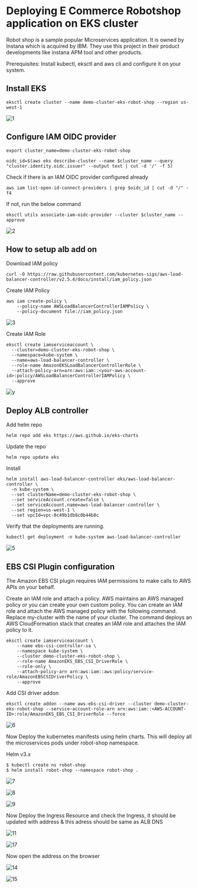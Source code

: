 # Deploying E Commerce Robotshop application on EKS cluster

Robot shop is a sample popular Microservices application. It is owned by Instana which is acquired by IBM. They use this project in their product developments like instana APM tool and other products. 

Prerequisites: Install kubectl, eksctl and aws cli and configure it on your system.

## Install EKS 

```
eksctl create cluster --name demo-cluster-eks-robot-shop --region us-west-1
```

![1](https://github.com/Jyothidk/deploying-e-commerce-application-on-eks/assets/127189060/084ff486-6f8b-4f94-b15e-085623384bb5)

## Configure IAM OIDC provider

```
export cluster_name=demo-cluster-eks-robot-shop
```
```
oidc_id=$(aws eks describe-cluster --name $cluster_name --query "cluster.identity.oidc.issuer" --output text | cut -d '/' -f 5) 
```
Check if there is an IAM OIDC provider configured already
```
aws iam list-open-id-connect-providers | grep $oidc_id | cut -d "/" -f4
```
If not, run the below command
```
eksctl utils associate-iam-oidc-provider --cluster $cluster_name --approve
```

![2](https://github.com/Jyothidk/deploying-e-commerce-application-on-eks/assets/127189060/40e2cfe3-0eac-4b0e-826b-58665507e1cd)

## How to setup alb add on

Download IAM policy

```
curl -O https://raw.githubusercontent.com/kubernetes-sigs/aws-load-balancer-controller/v2.5.4/docs/install/iam_policy.json
```

Create IAM Policy

```
aws iam create-policy \
    --policy-name AWSLoadBalancerControllerIAMPolicy \
    --policy-document file://iam_policy.json
```

![3](https://github.com/Jyothidk/deploying-e-commerce-application-on-eks/assets/127189060/4394ee95-9bfe-4336-bb37-3453ee79039b)

Create IAM Role

```
eksctl create iamserviceaccount \
  --cluster=demo-cluster-eks-robot-shop \
  --namespace=kube-system \
  --name=aws-load-balancer-controller \
  --role-name AmazonEKSLoadBalancerControllerRole \
  --attach-policy-arn=arn:aws:iam::<your-aws-account-id>:policy/AWSLoadBalancerControllerIAMPolicy \
  --approve
```
![y](https://github.com/Jyothidk/deploying-e-commerce-application-on-eks/assets/127189060/7dd1ef92-53c2-41cb-868e-a159451e2e0d)


## Deploy ALB controller

Add helm repo

```
helm repo add eks https://aws.github.io/eks-charts
```

Update the repo

```
helm repo update eks
```

Install

```
helm install aws-load-balancer-controller eks/aws-load-balancer-controller \            
  -n kube-system \
  --set clusterName=demo-cluster-eks-robot-shop \
  --set serviceAccount.create=false \
  --set serviceAccount.name=aws-load-balancer-controller \
  --set region=us-west-1 \
  --set vpcId=vpc-0c49b1db8c0b44b8c
```

Verify that the deployments are running.

```
kubectl get deployment -n kube-system aws-load-balancer-controller
```

![5](https://github.com/Jyothidk/deploying-e-commerce-application-on-eks/assets/127189060/e4642e08-419b-457e-bed8-efbe1e411ee2)


## EBS CSI Plugin configuration

The Amazon EBS CSI plugin requires IAM permissions to make calls to AWS APIs on your behalf.

Create an IAM role and attach a policy. AWS maintains an AWS managed policy or you can create your own custom policy. You can create an IAM role and attach the AWS managed policy with the following command. Replace my-cluster with the name of your cluster. The command deploys an AWS CloudFormation stack that creates an IAM role and attaches the IAM policy to it.

```
eksctl create iamserviceaccount \
    --name ebs-csi-controller-sa \
    --namespace kube-system \
    --cluster demo-cluster-eks-robot-shop \
    --role-name AmazonEKS_EBS_CSI_DriverRole \
    --role-only \
    --attach-policy-arn arn:aws:iam::aws:policy/service-role/AmazonEBSCSIDriverPolicy \
    --approve
```
Add CSI driver addon

```
eksctl create addon --name aws-ebs-csi-driver --cluster demo-cluster-eks-robot-shop --service-account-role-arn arn:aws:iam::<AWS-ACCOUNT-ID>:role/AmazonEKS_EBS_CSI_DriverRole --force
```

![6](https://github.com/Jyothidk/deploying-e-commerce-application-on-eks/assets/127189060/12e70e37-aac4-449f-b51a-7788fdc1de48)

Now Deploy the kubernetes manifests using helm charts. This will deploy all the microservices pods under robot-shop namespace.

Helm v3.x
```
$ kubectl create ns robot-shop
$ helm install robot-shop --namespace robot-shop .
```

![7](https://github.com/Jyothidk/deploying-e-commerce-application-on-eks/assets/127189060/310102a7-6675-4425-a0f5-f815a2fc3834)

![8](https://github.com/Jyothidk/deploying-e-commerce-application-on-eks/assets/127189060/c1f2e262-9e65-49fd-bd4a-9ecb79982b62)

![9](https://github.com/Jyothidk/deploying-e-commerce-application-on-eks/assets/127189060/a4620b83-fb6e-4a70-bf66-37654a5ca2d6)

Now Deploy the Ingress Resource and check the Ingress, it should be updated with address & this adress should be same as ALB DNS

![11](https://github.com/Jyothidk/deploying-e-commerce-application-on-eks/assets/127189060/dad5b3df-bf0a-4f52-a49d-75943661ab10)

![17](https://github.com/Jyothidk/deploying-e-commerce-application-on-eks/assets/127189060/00df53b9-627a-45a3-8cc9-bc6166ac0879)

Now open the address on the browser

![14](https://github.com/Jyothidk/deploying-e-commerce-application-on-eks/assets/127189060/1601f993-0d28-4ef5-b60f-435e9b49baf2)

![15](https://github.com/Jyothidk/deploying-e-commerce-application-on-eks/assets/127189060/5f08877f-7bc4-4cc2-b881-872500b80a9e)

